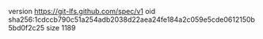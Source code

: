 version https://git-lfs.github.com/spec/v1
oid sha256:1cdccb790c51a254adb2038d22aea24fe184a2c059e5cde0612150b5bd0f2c25
size 1189
